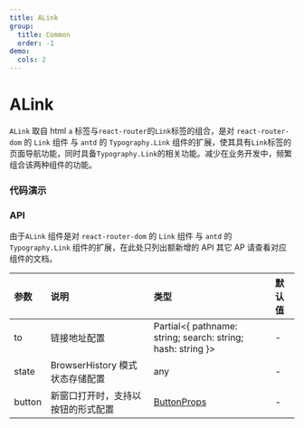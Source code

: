 ```yaml
---
title: ALink
group:
  title: Common
  order: -1
demo:
  cols: 2
---
```


# ALink

`ALink` 取自 html `a` 标签与`react-router`的`Link`标签的组合，是对 `react-router-dom` 的 `Link` 组件 与 `antd` 的 `Typography.Link` 组件的扩展，使其具有`Link`标签的页面导航功能，同时具备`Typography.Link`的相关功能。减少在业务开发中，频繁组合该两种组件的功能。

### 代码演示

<code src="./demos/base.tsx"  title="基本使用" ></code>
<code src="./demos/target.tsx"  title="新标签页打开"></code>
<code src="./demos/click.tsx"  title="Js 事件点击"></code>
<code src="./demos/to.tsx"  title="React Router To"></code>

### API

由于`ALink` 组件是对 `react-router-dom` 的 `Link` 组件 与 `antd` 的 `Typography.Link` 组件的扩展，在此处只列出额新增的 API 其它 AP 请查看对应组件的文档。

| 参数   | 说明                               | 类型                                                        | 默认值 |
| :----- | :--------------------------------- | :---------------------------------------------------------- | :----- |
| to     | 链接地址配置                       | Partial<{ pathname: string; search: string; hash: string }> | -      |
| state  | BrowserHistory 模式状态存储配置    | any                                                         | -      |
| button | 新窗口打开时，支持以按钮的形式配置 | [ButtonProps](https://ant.design/components/button-cn#api)  | -      |
